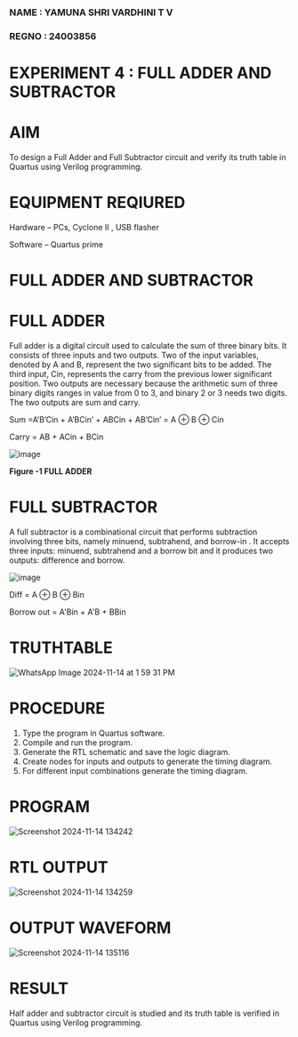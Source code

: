 ### NAME : YAMUNA SHRI VARDHINI T V
### REGNO : 24003856
# EXPERIMENT 4 : FULL ADDER AND SUBTRACTOR

# AIM

To design a Full Adder and Full Subtractor circuit and verify its truth table in Quartus using Verilog programming.

# EQUIPMENT REQIURED

Hardware – PCs, Cyclone II , USB flasher

Software – Quartus prime

# FULL ADDER AND SUBTRACTOR 

# FULL ADDER

Full adder is a digital circuit used to calculate the sum of three binary bits. It consists of three inputs and two outputs. Two of the input variables, denoted by A and B, represent the two significant bits to be added. The third input, Cin, represents the carry from the previous lower significant position. Two outputs are necessary because the arithmetic sum of three binary digits ranges in value from 0 to 3, and binary 2 or 3 needs two digits. The two outputs are sum and carry.

Sum =A’B’Cin + A’BCin’ + ABCin + AB’Cin’ = A ⊕ B ⊕ Cin 

Carry = AB + ACin + BCin

![image](https://github.com/naavaneetha/FULL_ADDER_SUBTRACTOR/assets/154305477/0f30ba51-5ffb-4198-845f-18e054f675e7)

**Figure -1 FULL ADDER**

# FULL SUBTRACTOR

A full subtractor is a combinational circuit that performs subtraction involving three bits, namely minuend, subtrahend, and borrow-in . It accepts three inputs: minuend, subtrahend and a borrow bit and it produces two outputs: difference and borrow.

![image](https://github.com/naavaneetha/FULL_ADDER_SUBTRACTOR/assets/154305477/02b24f51-ab51-4304-9ad6-7b81ffc1ead5)

Diff = A ⊕ B ⊕ Bin 

Borrow out = A'Bin + A'B + BBin

# TRUTHTABLE
![WhatsApp Image 2024-11-14 at 1 59 31 PM](https://github.com/user-attachments/assets/cbae836e-9d64-4cb8-ba09-5047f2a87c91)

# PROCEDURE

 1. Type the program in Quartus software.
 2. Compile and run the program.
 3. Generate the RTL schematic and save the logic diagram.
 4. Create nodes for inputs and outputs to generate the timing diagram.
 5. For different input combinations generate the timing diagram.

# PROGRAM
![Screenshot 2024-11-14 134242](https://github.com/user-attachments/assets/921895f2-ddd0-48f3-a168-1ff698e8c058)

# RTL OUTPUT
![Screenshot 2024-11-14 134259](https://github.com/user-attachments/assets/d5b3d4cc-be73-483d-a234-f9f3f2dfa8f6)

# OUTPUT WAVEFORM
![Screenshot 2024-11-14 135116](https://github.com/user-attachments/assets/9f4c23f1-58d2-4ef0-9ebd-29a9af1cf351)

# RESULT

Half adder and subtractor circuit is studied and its truth table is verified in Quartus using Verilog programming.

